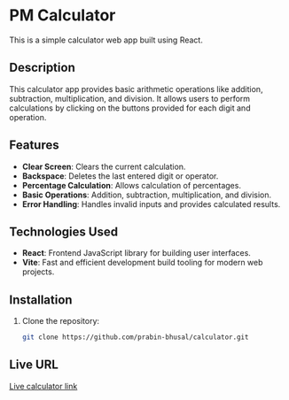 # PM Calculator

This is a simple calculator web app built using React.

## Description

This calculator app provides basic arithmetic operations like addition, subtraction, multiplication, and division. It allows users to perform calculations by clicking on the buttons provided for each digit and operation.

## Features

- **Clear Screen**: Clears the current calculation.
- **Backspace**: Deletes the last entered digit or operator.
- **Percentage Calculation**: Allows calculation of percentages.
- **Basic Operations**: Addition, subtraction, multiplication, and division.
- **Error Handling**: Handles invalid inputs and provides calculated results.

## Technologies Used

- **React**: Frontend JavaScript library for building user interfaces.
- **Vite**: Fast and efficient development build tooling for modern web projects.

## Installation

1. Clone the repository:

   ```bash
   git clone https://github.com/prabin-bhusal/calculator.git


## Live URL

[Live calculator link](https://calculator-iota-roan.vercel.app/)
